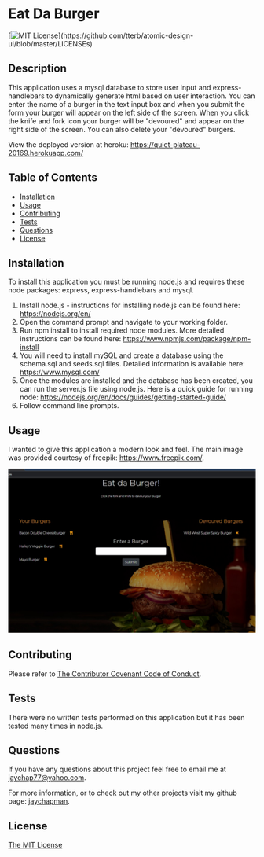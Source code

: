 # Eat Da Burger
[![MIT License](https://img.shields.io/apm/l/atomic-design-ui.svg?)](https://github.com/tterb/atomic-design-ui/blob/master/LICENSEs)

## Description 

This application uses a mysql database to store user input and express-handlebars to dynamically generate html based on user interaction. You can enter the name of a burger in the text input box and when you submit the form your burger will appear on the left side of the screen. When you click the knife and fork icon your burger will be "devoured" and appear on the right side of the screen. You can also delete your "devoured" burgers.

View the deployed version at heroku: https://quiet-plateau-20169.herokuapp.com/

## Table of Contents

* [Installation](#installation)
* [Usage](#usage)
* [Contributing](#Contributing)
* [Tests](#Tests)
* [Questions](#Questions)
* [License](#license)

## Installation

To install this application you must be running node.js and requires these node packages: express, express-handlebars and mysql.

1. Install node.js - instructions for installing node.js can be found here: https://nodejs.org/en/
2. Open the command prompt and navigate to your working folder.
3. Run npm install to install required node modules. More detailed instructions can be found here: https://www.npmjs.com/package/npm-install
4. You will need to install mySQL and create a database using the schema.sql and seeds.sql files. Detailed information is available here: https://www.mysql.com/
5. Once the modules are installed and the database has been created, you can run the server.js file using node.js. Here is a quick guide for running node: https://nodejs.org/en/docs/guides/getting-started-guide/
6. Follow command line prompts.

## Usage

I wanted to give this application a modern look and feel. The main image was provided courtesy of freepik: https://www.freepik.com/.

![screenshot](/public/assets/img/screenshot.jpg)


## Contributing

Please refer to [The Contributor Covenant Code of Conduct](https://www.contributor-covenant.org/version/2/0/code_of_conduct/).

## Tests

There were no written tests performed on this application but it has been tested many times in node.js.

## Questions

If you have any questions about this project feel free to email me at jaychap77@yahoo.com. 

For more information, or to check out my other projects visit my github page: [jaychapman](https://github.com/jaychapman).

## License


[The MIT License](https://opensource.org/licenses/MIT)

